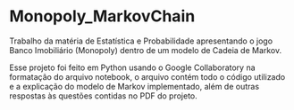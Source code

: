 # Monopoly_MarkovChain
Trabalho da matéria de Estatística e Probabilidade apresentando o jogo Banco Imobiliário (Monopoly) dentro de um modelo de Cadeia de Markov.

Esse projeto foi feito em Python usando o Google Collaboratory na formatação do arquivo notebook, o arquivo contém todo o código utilizado e a explicação do modelo de Markov implementado, além de outras respostas às questões contidas no PDF do projeto. 
